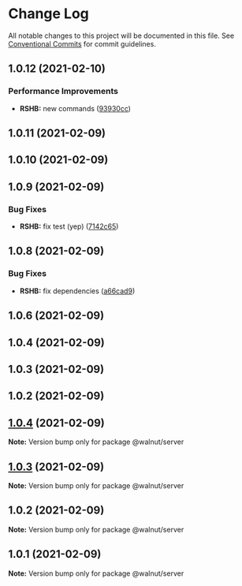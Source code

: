 # Change Log

All notable changes to this project will be documented in this file.
See [Conventional Commits](https://conventionalcommits.org) for commit guidelines.

## 1.0.12 (2021-02-10)


### Performance Improvements

* **RSHB:** new commands ([93930cc](https://github.com/YarDich/yarn-workspaces-example/commit/93930cc7b263c5ebc5b412bb48c19a89d515c89e))



## 1.0.11 (2021-02-09)



## 1.0.10 (2021-02-09)



## 1.0.9 (2021-02-09)


### Bug Fixes

* **RSHB:** fix test (yep) ([7142c65](https://github.com/YarDich/yarn-workspaces-example/commit/7142c650b75fd679536f5ab63391d6254a62b738))



## 1.0.8 (2021-02-09)


### Bug Fixes

* **RSHB:** fix dependencies ([a66cad9](https://github.com/YarDich/yarn-workspaces-example/commit/a66cad91ab46999b62b7224868de4bffe7c64130))



## 1.0.6 (2021-02-09)



## 1.0.4 (2021-02-09)



## 1.0.3 (2021-02-09)



## 1.0.2 (2021-02-09)





## [1.0.4](https://github.com/YarDich/yarn-workspaces-example/compare/v1.0.3...v1.0.4) (2021-02-09)

**Note:** Version bump only for package @walnut/server





## [1.0.3](https://github.com/YarDich/yarn-workspaces-example/compare/v1.0.2...v1.0.3) (2021-02-09)

**Note:** Version bump only for package @walnut/server





## 1.0.2 (2021-02-09)

**Note:** Version bump only for package @walnut/server





## 1.0.1 (2021-02-09)

**Note:** Version bump only for package @walnut/server
